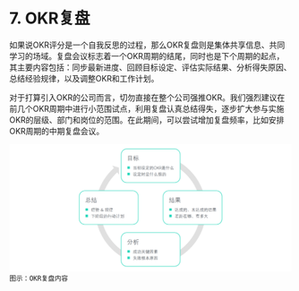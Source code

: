 # 7. OKR复盘

如果说OKR评分是一个自我反思的过程，那么OKR复盘则是集体共享信息、共同学习的场域。复盘会议标志着一个OKR周期的结尾，同时也是下个周期的起点，其主要内容包括：同步最新进度、回顾目标设定、评估实际结果、分析得失原因、总结经验规律，以及调整OKR和工作计划。

对于打算引入OKR的公司而言，切勿直接在整个公司强推OKR。我们强烈建议在前几个OKR周期中进行小范围试点，利用复盘认真总结得失，逐步扩大参与实施OKR的层级、部门和岗位的范围。在此期间，可以尝试增加复盘频率，比如安排OKR周期的中期复盘会议。

![](/assets/review.png)
`图示：OKR复盘内容`